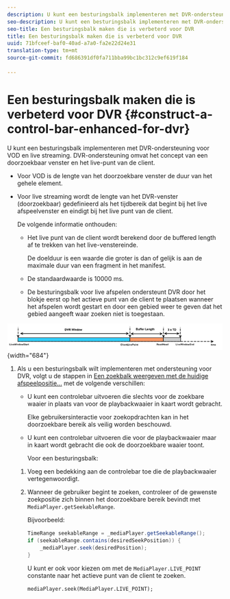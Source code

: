 ```yaml
---
description: U kunt een besturingsbalk implementeren met DVR-ondersteuning voor VOD en live streaming. DVR-ondersteuning omvat het concept van een doorzoekbaar venster en het live-punt van de client.
seo-description: U kunt een besturingsbalk implementeren met DVR-ondersteuning voor VOD en live streaming. DVR-ondersteuning omvat het concept van een doorzoekbaar venster en het live-punt van de client.
seo-title: Een besturingsbalk maken die is verbeterd voor DVR
title: Een besturingsbalk maken die is verbeterd voor DVR
uuid: 71bfceef-baf0-40ad-a7a0-fa2e22d24e31
translation-type: tm+mt
source-git-commit: fd686391df0fa711bba99bc1bc312c9ef619f184

---
```



# Een besturingsbalk maken die is verbeterd voor DVR {#construct-a-control-bar-enhanced-for-dvr}

U kunt een besturingsbalk implementeren met DVR-ondersteuning voor VOD en live streaming. DVR-ondersteuning omvat het concept van een doorzoekbaar venster en het live-punt van de client.

* Voor VOD is de lengte van het doorzoekbare venster de duur van het gehele element.
* Voor live streaming wordt de lengte van het DVR-venster (doorzoekbaar) gedefinieerd als het tijdbereik dat begint bij het live afspeelvenster en eindigt bij het live punt van de client.

   De volgende informatie onthouden:

   * Het live punt van de client wordt berekend door de buffered length af te trekken van het live-venstereinde.

      De doelduur is een waarde die groter is dan of gelijk is aan de maximale duur van een fragment in het manifest.
   * De standaardwaarde is 10000 ms.
   * De besturingsbalk voor live afspelen ondersteunt DVR door het blokje eerst op het actieve punt van de client te plaatsen wanneer het afspelen wordt gestart en door een gebied weer te geven dat het gebied aangeeft waar zoeken niet is toegestaan.

<!--<a id="fig_37A39A28BA714BA5A2C461357ED5BD41"></a>-->

![](assets/dvr-window.PNG){width=&quot;684&quot;}

1. Als u een besturingsbalk wilt implementeren met ondersteuning voor DVR, volgt u de stappen in [Een zoekbalk weergeven met de huidige afspeelpositie...](../../../tvsdk-2.7-for-android/content-playback-options/ui-configure/t-psdk-android-2.7-ui-seek-scrub-bar-display.md) met de volgende verschillen:

   * U kunt een controlebar uitvoeren die slechts voor de zoekbare waaier in plaats van voor de playbackwaaier in kaart wordt gebracht.

      Elke gebruikersinteractie voor zoekopdrachten kan in het doorzoekbare bereik als veilig worden beschouwd.
   * U kunt een controlebar uitvoeren die voor de playbackwaaier maar in kaart wordt gebracht die ook de doorzoekbare waaier toont.

      Voor een besturingsbalk:
   1. Voeg een bedekking aan de controlebar toe die de playbackwaaier vertegenwoordigt.
   1. Wanneer de gebruiker begint te zoeken, controleer of de gewenste zoekpositie zich binnen het doorzoekbare bereik bevindt met `MediaPlayer.getSeekableRange`.

      Bijvoorbeeld:

      ```java
      TimeRange seekableRange = _mediaPlayer.getSeekableRange(); 
      if (seekableRange.contains(desiredSeekPosition)) { 
          _mediaPlayer.seek(desiredPosition); 
      }
      ```

      U kunt er ook voor kiezen om met de `MediaPlayer.LIVE_POINT` constante naar het actieve punt van de client te zoeken.

      ```
      mediaPlayer.seek(MediaPlayer.LIVE_POINT);
      ```


